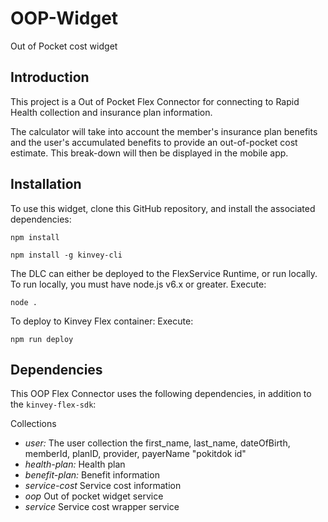 # OOP-Widget
Out of Pocket cost widget
## Introduction

This project is a Out of Pocket Flex Connector for connecting to Rapid Health collection and insurance plan information.

The calculator will take into account the member's insurance plan benefits and the user's accumulated benefits to provide an out-of-pocket cost estimate. This break-down will then be displayed in the mobile app.


## Installation

To use this widget, clone this GitHub repository, and install the associated dependencies:

```npm install```

```npm install -g kinvey-cli```

The DLC can either be deployed to the FlexService Runtime, or run locally.  To run locally, you must have node.js
v6.x or greater.  Execute:

```node .```

To deploy to Kinvey Flex container:
  Execute:

```npm run deploy```

## Dependencies

This OOP Flex Connector uses the following dependencies, in addition to the `kinvey-flex-sdk`:

Collections
* *user:* The user collection the first_name, last_name, dateOfBirth, memberId, planID, provider, payerName "pokitdok id"
* *health-plan:* Health plan 
* *benefit-plan:* Benefit information
* *service-cost* Service cost information
* *oop* Out of pocket widget service 
* *service* Service cost wrapper service

